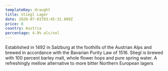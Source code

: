```yaml
---
templateKey: draught
title: Stiegl Lager
date: 2020-07-01T03:45:31.899Z
price: 8
country: Austria
percentage: 4.9% alc/vol
---
```


Established in 1492 in Salzburg at the foothills of the Austrian Alps and brewed in accordance with the Bavarian Purity Law of 1516. Stiegl is brewed with 100 percent barley malt, whole flower hops and pure spring water. A refreshingly mellow alternative to more bitter Northern European lagers
